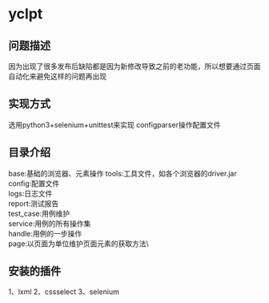 # yclpt
## 问题描述
因为出现了很多发布后缺陷都是因为新修改导致之前的老功能，所以想要通过页面自动化来避免这样的问题再出现
## 实现方式
选用python3+selenium+unittest来实现
configparser操作配置文件
## 目录介绍
base:基础的浏览器、元素操作
tools:工具文件，如各个浏览器的driver.jar\
config:配置文件\
logs:日志文件\
report:测试报告\
test_case:用例维护\
service:用例的所有操作集\
handle:用例的一步操作\
page:以页面为单位维护页面元素的获取方法\

## 安装的插件
1、lxml
2、cssselect
3、selenium


